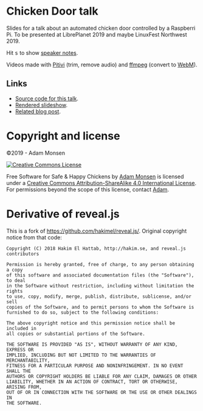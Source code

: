 # Chicken Door talk

Slides for a talk about an automated chicken door controlled by a Raspberri Pi. To be presented at LibrePlanet 2019 and maybe LinuxFest Northwest 2019.

Hit <kbd>s</kbd> to show [speaker notes](https://github.com/hakimel/reveal.js#speaker-notes).

Videos made with [Pitivi](http://www.pitivi.org/) (trim, remove audio) and [ffmpeg](https://ffmpeg.org/) (convert to [WebM](https://en.wikipedia.org/wiki/WebM)).

## Links

* [Source code for this talk](https://gitlab.com/meonkeys/2019-rpi-talk).
* [Rendered slideshow](https://meonkeys.github.io/2019-rpi-talk/).
* [Related blog post](https://adammonsen.com/post/1598/).

# Copyright and license

©2019 - Adam Monsen

<!-- cut & pasted license HTML from creativecommons.org. Easy, and includes
"rel" attributes and metadata. -->

<a rel="license" href="http://creativecommons.org/licenses/by-sa/4.0/"><img alt="Creative Commons License" style="border-width:0" src="https://i.creativecommons.org/l/by-sa/4.0/80x15.png" /></a>

<span xmlns:dct="http://purl.org/dc/terms/" property="dct:title">Free Software for Safe & Happy Chickens</span> by <a xmlns:cc="http://creativecommons.org/ns#" href="http://adammonsen.com" property="cc:attributionName" rel="cc:attributionURL">Adam Monsen</a> is licensed under a <a rel="license" href="http://creativecommons.org/licenses/by-sa/4.0/">Creative Commons Attribution-ShareAlike 4.0 International License</a>.<br />For permissions beyond the scope of this license, contact <a xmlns:cc="http://creativecommons.org/ns#" href="mailto:haircut@gmail.com" rel="cc:morePermissions">Adam</a>.

# Derivative of reveal.js

This is a fork of <https://github.com/hakimel/reveal.js/>. Original copyright
notice from that code:

```
Copyright (C) 2018 Hakim El Hattab, http://hakim.se, and reveal.js contributors

Permission is hereby granted, free of charge, to any person obtaining a copy
of this software and associated documentation files (the "Software"), to deal
in the Software without restriction, including without limitation the rights
to use, copy, modify, merge, publish, distribute, sublicense, and/or sell
copies of the Software, and to permit persons to whom the Software is
furnished to do so, subject to the following conditions:

The above copyright notice and this permission notice shall be included in
all copies or substantial portions of the Software.

THE SOFTWARE IS PROVIDED "AS IS", WITHOUT WARRANTY OF ANY KIND, EXPRESS OR
IMPLIED, INCLUDING BUT NOT LIMITED TO THE WARRANTIES OF MERCHANTABILITY,
FITNESS FOR A PARTICULAR PURPOSE AND NONINFRINGEMENT. IN NO EVENT SHALL THE
AUTHORS OR COPYRIGHT HOLDERS BE LIABLE FOR ANY CLAIM, DAMAGES OR OTHER
LIABILITY, WHETHER IN AN ACTION OF CONTRACT, TORT OR OTHERWISE, ARISING FROM,
OUT OF OR IN CONNECTION WITH THE SOFTWARE OR THE USE OR OTHER DEALINGS IN
THE SOFTWARE.
```
